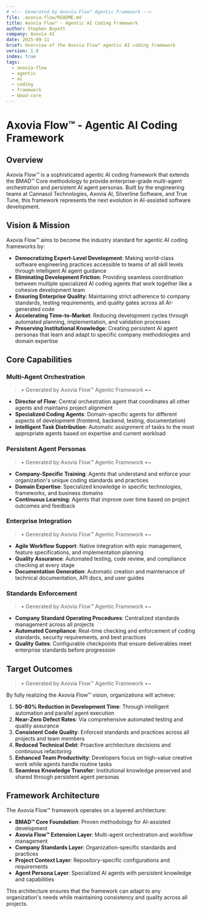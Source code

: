 ```yaml
---
# <!-- Generated by Axovia Flow™ Agentic Framework -->
file: .axovia-flow/README.md
title: Axovia Flow™ - Agentic AI Coding Framework
author: Stephen Boyett
company: Axovia AI
date: 2025-09-11
brief: Overview of the Axovia Flow™ agentic AI coding framework
version: 1.0
index: true
tags:
  - axovia-flow
  - agentic
  - ai
  - coding
  - framework
  - bmad-core
---
```

# <!-- Generated by Axovia Flow™ Agentic Framework -->

# Axovia Flow™ - Agentic AI Coding Framework

## Overview

Axovia Flow™ is a sophisticated agentic AI coding framework that extends the BMAD™ Core methodology to provide enterprise-grade multi-agent orchestration and persistent AI agent personas. Built by the engineering teams at Cannasol Technologies, Axovia AI, Silverline Software, and True Tune, this framework represents the next evolution in AI-assisted software development.

## Vision & Mission

Axovia Flow™ aims to become the industry standard for agentic AI coding frameworks by:

- **Democratizing Expert-Level Development**: Making world-class software engineering practices accessible to teams of all skill levels through intelligent AI agent guidance
- **Eliminating Development Friction**: Providing seamless coordination between multiple specialized AI coding agents that work together like a cohesive development team
- **Ensuring Enterprise Quality**: Maintaining strict adherence to company standards, testing requirements, and quality gates across all AI-generated code
- **Accelerating Time-to-Market**: Reducing development cycles through automated planning, implementation, and validation processes
- **Preserving Institutional Knowledge**: Creating persistent AI agent personas that learn and adapt to specific company methodologies and domain expertise

## Core Capabilities

### Multi-Agent Orchestration
> • Generated by Axovia Flow™ Agentic Framework •~

- **Director of Flow**: Central orchestration agent that coordinates all other agents and maintains project alignment
- **Specialized Coding Agents**: Domain-specific agents for different aspects of development (frontend, backend, testing, documentation)
- **Intelligent Task Distribution**: Automatic assignment of tasks to the most appropriate agents based on expertise and current workload

### Persistent Agent Personas
> • Generated by Axovia Flow™ Agentic Framework •~

- **Company-Specific Training**: Agents that understand and enforce your organization's unique coding standards and practices
- **Domain Expertise**: Specialized knowledge in specific technologies, frameworks, and business domains
- **Continuous Learning**: Agents that improve over time based on project outcomes and feedback

### Enterprise Integration
> • Generated by Axovia Flow™ Agentic Framework •~

- **Agile Workflow Support**: Native integration with epic management, feature specifications, and implementation planning
- **Quality Assurance**: Automated testing, code review, and compliance checking at every stage
- **Documentation Generation**: Automatic creation and maintenance of technical documentation, API docs, and user guides

### Standards Enforcement
> • Generated by Axovia Flow™ Agentic Framework •~

- **Company Standard Operating Procedures**: Centralized standards management across all projects
- **Automated Compliance**: Real-time checking and enforcement of coding standards, security requirements, and best practices
- **Quality Gates**: Configurable checkpoints that ensure deliverables meet enterprise standards before progression

## Target Outcomes
> • Generated by Axovia Flow™ Agentic Framework •~

By fully realizing the Axovia Flow™ vision, organizations will achieve:

1. **50-80% Reduction in Development Time**: Through intelligent automation and parallel agent execution
2. **Near-Zero Defect Rates**: Via comprehensive automated testing and quality assurance
3. **Consistent Code Quality**: Enforced standards and practices across all projects and team members
4. **Reduced Technical Debt**: Proactive architecture decisions and continuous refactoring
5. **Enhanced Team Productivity**: Developers focus on high-value creative work while agents handle routine tasks
6. **Seamless Knowledge Transfer**: Institutional knowledge preserved and shared through persistent agent personas

## Framework Architecture
<!-- Generated by Axovia Flow™ Agentic Framework -->

The Axovia Flow™ framework operates on a layered architecture:

- **BMAD™ Core Foundation**: Proven methodology for AI-assisted development
- **Axovia Flow™ Extension Layer**: Multi-agent orchestration and workflow management
- **Company Standards Layer**: Organization-specific standards and practices
- **Project Context Layer**: Repository-specific configurations and requirements
- **Agent Persona Layer**: Specialized AI agents with persistent knowledge and capabilities

This architecture ensures that the framework can adapt to any organization's needs while maintaining consistency and quality across all projects.

<!-- Generated by Axovia Flow™ Agentic Framework -->
